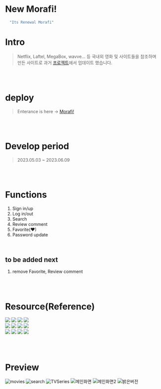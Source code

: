 # New Morafi!
```javascript
  "Its Renewal Morafi"
```

# Intro
> Netflix, Laftel, MegaBox, wavve... 등 국내외 영화 및 사이트들을 참조하며 만든 사이트로 과거 <a href="https://github.com/jackerbell/Morafi" target="_blank">프로젝트</a>에서 업데이트 했습니다.

<br>
<br>

# deploy
> Enterance is here → <a href="https://renewal-morafi.vercel.app/" target=_blank>Morafi!</a> 

<br>
<br>

# Develop period
> 2023.05.03 ~ 2023.06.09

<br>
<br>

# Functions
1. Sign in/up 
2. Log in/out
3. Search
4. Review comment
5. Favorite(♥)
6. Password update

<br>

## to be added next
 1. remove Favorite, Review comment 

<br>
<br>

# Resource(Reference)

<a href="https://create-react-app.dev/" target="_blank" rel="noopener noreferrer"><img src="https://img.shields.io/badge/React-61DAFB?style=flat-square&logo=react&logoColor=blue"></a>
<a href="https://reactrouter.com/" target="_blank" rel="noopener noreferrer"><img src="https://img.shields.io/badge/React--router-CA4245?style=flat-square&logo=React-router&logoColor=white"></a>
<a href="https://create-react-app.dev/" target="_blank" rel="noopener noreferrer"><img src="https://img.shields.io/badge/MUI-007FFF?style=flat-square&logo=mui&logoColor=white"></a>
<a href="https://mongoosejs.com/" target="_blank" rel="noopener noreferrer"><img src="https://img.shields.io/badge/Mongoose-880000?style=flat-square&logo=mongoose&logoColor=white"></a>
<br/>
<a href="https://expressjs.com/" target="_blank" rel="noopener noreferrer"><img src="https://img.shields.io/badge/Express-000000?style=flat-square&logo=Express&logoColor=white"></a>
<a href="https://express-validator.github.io/docs/" target="_blank" rel="noopener noreferrer"><img src="https://img.shields.io/badge/Express--validator-grey?style=flat-square&logoColor=white"></a>
<a href="https://formik.org/" target="_blank" rel="noopener noreferrer"><img src="https://img.shields.io/badge/Formik-blue?style=flat-square&logoColor=white"></a>
<a href="https://github.com/jquense/yup/" target="_blank" rel="noopener noreferrer"><img src="https://img.shields.io/badge/Yup-blue?style=flat-square&logoColor=white"></a>
<br/>
<a href="https://axios-http.com/" target="_blank" rel="noopener noreferrer"><img src="https://img.shields.io/badge/Axios-5A29E4?style=flat-square&logo=axios&logoColor=white"></a>
<a href="https://www.themoviedb.org/" target="_blank" rel="noopener noreferrer"><img src="https://img.shields.io/badge/TMDB-01B4E4?style=flat-square&logo=the movie database&logoColor=white"></a>
<a href="https://swiperjs.com/" target="_blank" rel="noopener noreferrer"><img src="https://img.shields.io/badge/Swiper-6332F6?style=flat-square&logo=swiper&logoColor=white"></a>
<a href="https://github.com/auth0/node-jsonwebtoken" target="_blank" rel="noopener noreferrer"><img src="https://img.shields.io/badge/JWT-000000?style=flat-square&logo=jsonwebtokens&logoColor=white"></a>

<br/>
<br/>

# Preview
![movies](https://github.com/jackerbell/renewal-Morafi/assets/65724413/0f4b65c8-ff27-4d5f-a935-fcd0fa245d52)
![search](https://github.com/jackerbell/renewal-Morafi/assets/65724413/7ba0a126-ee27-4b16-8620-5f11d1e3b483)
![TVSeries](https://github.com/jackerbell/renewal-Morafi/assets/65724413/655f0311-5d7c-4618-8210-d0acd527ab88)
![메인화면](https://github.com/jackerbell/renewal-Morafi/assets/65724413/cb3bfe88-c16a-4782-a025-e02492b33804)
![메인화면2](https://github.com/jackerbell/renewal-Morafi/assets/65724413/74c53f7e-c84f-40dc-829a-c37cc542e766)
![밝은버전](https://github.com/jackerbell/renewal-Morafi/assets/65724413/333efac5-8cb3-4aad-830a-b0da2dbdbcbe)


